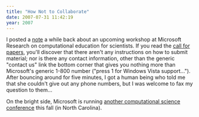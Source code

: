 ```yaml
---
title: "How Not to Collaborate"
date: 2007-07-31 11:42:19
year: 2007
---
```

I posted a <a href="http://pyre.third-bit.com/blog/archives/1051.html">note</a> a while back about an upcoming workshop at Microsoft Research on computational education for scientists.  If you read the <a href="http://research.microsoft.com/workshops/CEfS2007/">call for papers</a>, you'll discover that there aren't any instructions on how to submit material; nor is there any contact information, other than the generic "contact us" link the bottom corner that gives you nothing more than Microsoft's generic 1-800 number ("press 1 for Windows Vista support...").  After bouncing around for five minutes, I got a human being who told me that she couldn't give out any phone numbers, but I was welcome to fax my question to them...

On the bright side, Microsoft is running <a href="https://www.mses07.net/main.aspx">another computational science conference</a> this fall (in North Carolina).
